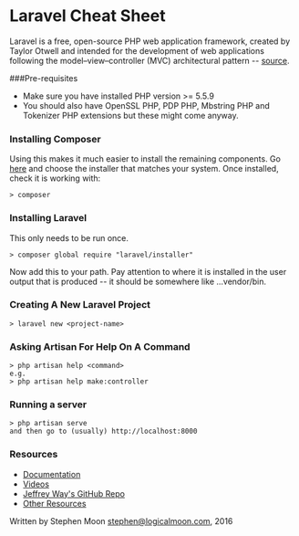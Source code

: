 # Laravel Cheat Sheet

Laravel is a free, open-source PHP web application framework, created by Taylor Otwell and intended for the development of web applications following the model–view–controller (MVC) architectural pattern -- [source](https://en.wikipedia.org/wiki/Laravel).

###Pre-requisites
* Make sure you have installed PHP version >= 5.5.9
* You should also have OpenSSL PHP, PDP PHP, Mbstring PHP and Tokenizer PHP extensions but these might come anyway.

### Installing Composer
Using this makes it much easier to install the remaining components. Go [here](https://getcomposer.org/download/) and choose the
installer that matches your system. Once installed, check it is working with:
```
> composer
```

### Installing Laravel
This only needs to be run once.
```
> composer global require "laravel/installer"
```
Now add this to your path. Pay attention to where it is installed in the user output that is produced -- it
should be somewhere like ...vendor/bin.

### Creating A New Laravel Project
```
> laravel new <project-name>
```

### Asking Artisan For Help On A Command
```
> php artisan help <command>
e.g.
> php artisan help make:controller
```

### Running a server
```
> php artisan serve
and then go to (usually) http://localhost:8000
```

### Resources
* [Documentation](https://laravel.com/docs/5.2)
* [Videos](https://laracasts.com/)
* [Jeffrey Way's GitHub Repo](https://github.com/JeffreyWay?tab=repositories)
* [Other Resources](http://codecondo.com/laravel-news-resources-tutorials/)

Written by Stephen Moon stephen@logicalmoon.com, 2016
